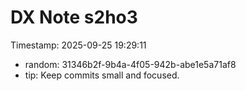 ﻿# DX Note s2ho3
Timestamp: 2025-09-25 19:29:11

- random: 31346b2f-9b4a-4f05-942b-abe1e5a71af8
- tip: Keep commits small and focused.
